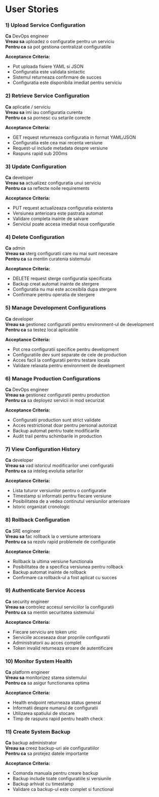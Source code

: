 # User Stories
 
### 1) Upload Service Configuration
**Ca** DevOps engineer  
**Vreau sa** uploadez o configuratie pentru un serviciu  
**Pentru ca** sa pot gestiona centralizat configuratiile
 
**Acceptance Criteria:**
- Pot uploada fisiere YAML si JSON
- Configuratia este validata sintactic
- Sistemul returneaza confirmare de succes
- Configuratia este disponibila imediat pentru serviciu
 
### 2) Retrieve Service Configuration
**Ca** aplicatie / serviciu  
**Vreau sa** imi iau configuratia curenta  
**Pentru ca** sa pornesc cu setarile corecte
 
**Acceptance Criteria:**
- GET request returneaza configuratia in format YAML/JSON
- Configuratia este cea mai recenta versiune
- Request-ul include metadata despre versiune
- Raspuns rapid sub 200ms
 
### 3) Update Configuration
**Ca** developer  
**Vreau sa** actualizez configuratia unui serviciu  
**Pentru ca** sa reflecte noile requirements
 
**Acceptance Criteria:**
- PUT request actualizeaza configuratia existenta
- Versiunea anterioara este pastrata automat
- Validare completa inainte de salvare
- Serviciul poate accesa imediat noua configuratie
 
### 4) Delete Configuration
**Ca** admin  
**Vreau sa** sterg configuratii care nu mai sunt necesare  
**Pentru ca** sa mentin curatenia sistemului
 
**Acceptance Criteria:**
- DELETE request sterge configuratia specificata
- Backup creat automat inainte de stergere
- Configuratia nu mai este accesibila dupa stergere
- Confirmare pentru operatia de stergere
 
### 5) Manage Development Configurations
**Ca** developer  
**Vreau sa** gestionez configuratii pentru environment-ul de development  
**Pentru ca** sa testez local aplicatiile
 
**Acceptance Criteria:**
- Pot crea configuratii specifice pentru development
- Configuratiile dev sunt separate de cele de production
- Acces facil la configuratii pentru testare locala
- Validare relaxata pentru environment de development
 
### 6) Manage Production Configurations
**Ca** DevOps engineer  
**Vreau sa** gestionez configuratii pentru production  
**Pentru ca** sa deployez servicii in mod securizat
 
**Acceptance Criteria:**
- Configuratii production sunt strict validate
- Acces restrictionat doar pentru personal autorizat
- Backup automat pentru toate modificarile
- Audit trail pentru schimbarile in production
 
### 7) View Configuration History
**Ca** developer  
**Vreau sa** vad istoricul modificarilor unei configuratii  
**Pentru ca** sa inteleg evolutia setarilor
 
**Acceptance Criteria:**
- Lista tuturor versiunilor pentru o configuratie
- Timestamp si informatii pentru fiecare versiune
- Posibilitatea de a vedea continutul versiunilor anterioare
- Istoric organizat cronologic
 
### 8) Rollback Configuration
**Ca** SRE engineer  
**Vreau sa** fac rollback la o versiune anterioara  
**Pentru ca** sa rezolv rapid problemele de configuratie
 
**Acceptance Criteria:**
- Rollback la ultima versiune functionala
- Posibilitatea de a specifica versiunea pentru rollback
- Backup automat inainte de rollback
- Confirmare ca rollback-ul a fost aplicat cu succes
 
### 9) Authenticate Service Access
**Ca** security engineer  
**Vreau sa** controlez accesul serviciilor la configuratii  
**Pentru ca** sa mentin securitatea sistemului
 
**Acceptance Criteria:**
- Fiecare serviciu are token unic
- Serviciile acceseaza doar propriile configuratii
- Administratorii au acces complet
- Token invalid returneaza eroare de autentificare
 
### 10) Monitor System Health
**Ca** platform engineer  
**Vreau sa** monitorizez starea sistemului  
**Pentru ca** sa asigur functionarea optima
 
**Acceptance Criteria:**
- Health endpoint returneaza status general
- Informatii despre numarul de configuratii
- Utilizarea spatiului de stocare
- Timp de raspuns rapid pentru health check
 
### 11) Create System Backup
**Ca** backup administrator  
**Vreau sa** creez backup-uri ale configuratiilor  
**Pentru ca** sa protejez datele importante
 
**Acceptance Criteria:**
- Comanda manuala pentru creare backup
- Backup include toate configuratiile si versiunile
- Backup arhivat cu timestamp
- Validare ca backup-ul este complet si functional
